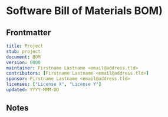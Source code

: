 # Software Bill of Materials BOM)
[BOM]: #BOM

## Frontmatter
[frontmatter]: #frontmatter
```yaml
title: Project
stub: project
document: BOM
version: 0000
maintainer: Firstname Lastname <email@address.tld>
contributors: [Firstname Lastname <email@address.tld>]
sponsor: Firstname Lastname <email@address.tld>
licenses: ["License X", "License Y"]
updated: YYYY-MMM-DD
```

<!--

-->
## Notes
<!--
This is a section where you can make notes about specific issues regarding license compliance, such as waivers or non-standard agreements.
-->